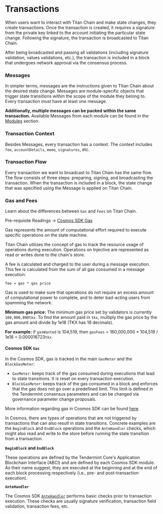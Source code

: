 # Transactions

When users want to interact with Titan Chain and make state changes, they create transactions. Once the transaction is created, it requires a signature from the private key linked to the account initiating the particular state change. Following the signature, the transaction is broadcasted to Titan Chain.

After being broadcasted and passing all validations (including signature validation, values validations, etc.), the transaction is included in a block that undergoes network approval via the consensus process.

### Messages <a href="#messages" id="messages"></a>

In simpler terms, messages are the instructions given to TItan Chain about the desired state change. Messages are module-specific objects that trigger state transitions within the scope of the module they belong to. Every transaction must have at least one message.

**Additionally, multiple messages can be packed within the same transaction.** Available Messages from each module can be found in the [Modules](../developers/modules/) section.

### Transaction Context <a href="#transaction-context" id="transaction-context"></a>

Besides Messages, every transaction has a context. The context includes `fee`, `accountDetails`, `memo`, `signatures`, etc.

### Transaction Flow <a href="#transaction-flow" id="transaction-flow"></a>

Every transaction we want to broadcast to Titan Chain has the same flow. The flow consists of three steps: preparing, signing, and broadcasting the transaction. When the transaction is included in a block, the state change that was specified using the Message is applied on Titan Chain.

### Gas and Fees <a href="#gas-and-fees" id="gas-and-fees"></a>

Learn about the differences between `Gas` and `Fees` on Titan Chain.

Pre-requisite Readings -> [Cosmos SDK Gas](https://docs.cosmos.network/main/build/modules/auth#gas--fees)

Gas represents the amount of computational effort required to execute specific operations on the state machine.

Titan Chain utilizes the concept of gas to track the resource usage of operations during execution. Operations on Injective are represented as read or writes done to the chain's store.

A fee is calculated and charged to the user during a message execution. This fee is calculated from the sum of all gas consumed in a message execution:

```
fee = gas * gas price
```

Gas is used to make sure that operations do not require an excess amount of computational power to complete, and to deter bad-acting users from spamming the network.

**Minimum gas price:** The minimum gas price set by validators is currently `160,000,000tkx`. To find the amount paid in `tkx`, multiply the gas price by the gas amount and divide by 1e18 (TKX has 18 decimals).

**For example:** if `gasWanted` is 104,519, then `gasFees` = 160,000,000 \* 104,519 / 1e18 = 0.000016723`tkx`&#x20;

#### Cosmos SDK `Gas` <a href="#cosmos-sdk-gas" id="cosmos-sdk-gas"></a>

In the Cosmos SDK, gas is tracked in the main `GasMeter` and the `BlockGasMeter`:

* `GasMeter`: keeps track of the gas consumed during executions that lead to state transitions. It is reset on every transaction execution.
* `BlockGasMeter`: keeps track of the gas consumed in a block and enforces that the gas does not go over a predefined limit. This limit is defined in the Tendermint consensus parameters and can be changed via governance parameter change proposals.

More information regarding gas in Cosmos SDK can be found [here](https://docs.cosmos.network/main/learn/beginner/gas-fees).

In Cosmos, there are types of operations that are not triggered by transactions that can also result in state transitions. Concrete examples are the `BeginBlock` and `EndBlock` operations and the `AnteHandler` checks, which might also read and write to the store before running the state transition from a transaction.

**`BeginBlock` and `EndBlock`**

These operations are defined by the Tendermint Core's Application Blockchain Interface (ABCI) and are defined by each Cosmos SDK module. As their name suggest, they are executed at the beginning and at the end of each block processing respectively (i.e., pre- and post-transaction execution).

**`AnteHandler`**

The Cosmos SDK [`AnteHandler`](https://docs.cosmos.network/v0.45/modules/auth/03_antehandlers.html) performs basic checks prior to transaction execution. These checks are usually signature verification, transaction field validation, transaction fees, etc.
